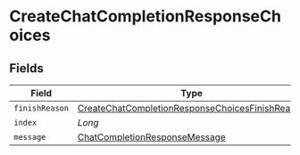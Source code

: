 # CreateChatCompletionResponseChoices


## Fields

| Field                                                                                                                     | Type                                                                                                                      | Required                                                                                                                  | Description                                                                                                               |
| ------------------------------------------------------------------------------------------------------------------------- | ------------------------------------------------------------------------------------------------------------------------- | ------------------------------------------------------------------------------------------------------------------------- | ------------------------------------------------------------------------------------------------------------------------- |
| `finishReason`                                                                                                            | [CreateChatCompletionResponseChoicesFinishReason](../../models/shared/CreateChatCompletionResponseChoicesFinishReason.md) | :heavy_minus_sign:                                                                                                        | N/A                                                                                                                       |
| `index`                                                                                                                   | *Long*                                                                                                                    | :heavy_minus_sign:                                                                                                        | N/A                                                                                                                       |
| `message`                                                                                                                 | [ChatCompletionResponseMessage](../../models/shared/ChatCompletionResponseMessage.md)                                     | :heavy_minus_sign:                                                                                                        | N/A                                                                                                                       |
